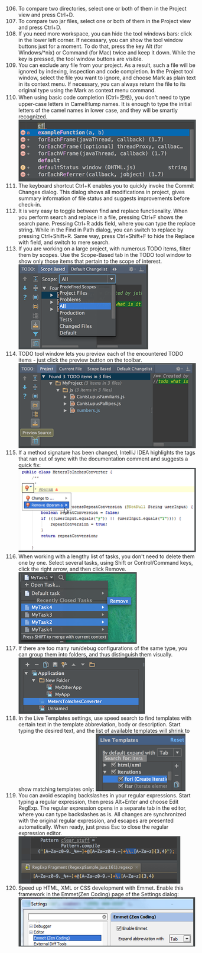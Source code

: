 106.	To compare two directories, select one or both of them in the Project view and press Ctrl+D. 
107.	To compare two jar files, select one or both of them in the Project view and press Ctrl+D. 
108.	If you need more workspace, you can hide the tool windows bars: click  in the lower left corner. 
If necessary, you can show the tool window buttons just for a moment. To do that, press the key Alt (for Windows/*nix) or Command (for Mac) twice and keep it down. While the key is pressed, the tool window buttons are visible. 
109.	You can exclude any file from your project. As a result, such a file will be ignored by indexing, inspection and code completion. 
In the Project tool window, select the file you want to ignore, and choose Mark as plain text in its context menu. 
If necessary, you can always return the file to its original type using the Mark as <file type> context menu command. 
110.	When using basic code completion (Ctrl+空格), you don't need to type upper-case letters in CamelHump names. It is enough to type the initial letters of the camel names in lower case, and they will be smartly recognized. 
 ![](../pic/110.png)
111.	The keyboard shortcut Ctrl+K enables you to quickly invoke the Commit Changes dialog. 
This dialog shows all modifications in project, gives summary information of file status and suggests improvements before check-in. 
112.	It is very easy to toggle between find and replace functionality. 
When you perform search and replace in a file, pressing Ctrl+F shows the search pane. Pressing Ctrl+R adds field, where you can type the replace string. 
While in the Find in Path dialog, you can switch to replace by pressing Ctrl+Shift+R. Same way, press Ctrl+Shift+F to hide the Replace with field, and switch to mere search. 
113.	If you are working on a large project, with numerous TODO items, filter them by scopes. 
Use the Scope-Based tab in the TODO tool window to show only those items that pertain to the scope of interest. 
 ![](../pic/113.png)
114.	TODO tool window lets you preview each of the encountered TODO items - just click the preview button on the toolbar. 
 ![](../pic/114.png)
115.	If a method signature has been changed, IntelliJ IDEA highlights the tags that ran out of sync with the documentation comment and suggests a quick fix: 
 ![](../pic/115.png)
116.	When working with a lengthy list of tasks, you don't need to delete them one by one. Select several tasks, using Shift or Control/Command keys, click the right arrow, and then click Remove. 
 ![](../pic/116.png)
117.	If there are too many run/debug configurations of the same type, you can group them into folders, and thus distinguish them visually. 
 ![](../pic/117.png)
118.	In the Live Templates settings, use speed search to find templates with certain text in the template abbreviation, body or description. 
Start typing the desired text, and the list of available templates will shrink to show matching templates only: 
  ![](../pic/118.png)
119.	You can avoid escaping backslashes in your regular expressions. Start typing a regular expression, then press Alt+Enter and choose Edit RegExp. The regular expression opens in a separate tab in the editor, where you can type backslashes as is. 
All changes are synchronized with the original regular expression, and escapes are presented automatically. When ready, just press Esc to close the regular expression editor. 
  ![](../pic/119.png)
120.	Speed up HTML, XML or CSS development with Emmet. 
Enable this framework in the Emmet(Zen Coding) page of the Settings dialog: 
 ![](../pic/120.png)
